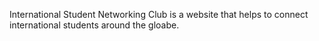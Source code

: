 International Student Networking Club is a website that helps to connect international students around the gloabe.

